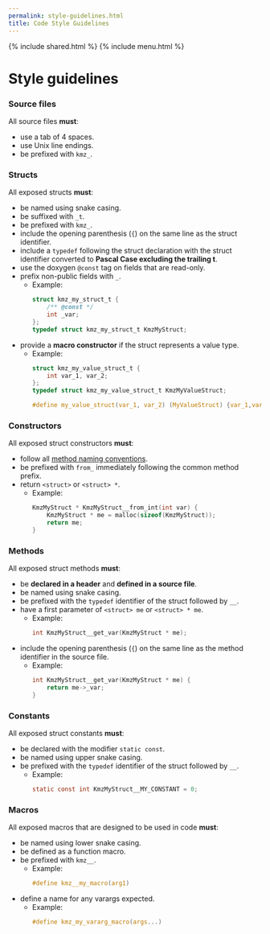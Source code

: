 ```yaml
---
permalink: style-guidelines.html
title: Code Style Guidelines
---
```


{% include shared.html %}
{% include menu.html %}

# Style guidelines

### Source files

All source files __must__:

* use a tab of 4 spaces.
* use Unix line endings.
* be prefixed with `kmz_`.

### Structs

All exposed structs __must__:

* be named using snake casing.
* be suffixed with `_t`.
* be prefixed with `kmz_`.
* include the opening parenthesis (`{`) on the same line as the struct identifier.
* include a `typedef` following the struct declaration with the struct identifier converted to __Pascal Case excluding the trailing t__.
* use the doxygen `@const` tag on fields that are read-only.
* prefix non-public fields with `_`.
  * Example:
    ```c
    struct kmz_my_struct_t {
        /** @const */
        int _var;
    };
    typedef struct kmz_my_struct_t KmzMyStruct;
    ```
* provide a __macro constructor__ if the struct represents a value type.
  * Example:
    ```c
    struct kmz_my_value_struct_t {
        int var_1, var_2;
    };
    typedef struct kmz_my_value_struct_t KmzMyValueStruct;
    
    #define my_value_struct(var_1, var_2) (MyValueStruct) {var_1,var_2}
    ```

### Constructors

All exposed struct constructors __must__:

* follow all [method naming conventions](#methods).
* be prefixed with `from_` immediately following the common method prefix.
* return `<struct>` or `<struct> *`.
  * Example:
    ```c
    KmzMyStruct * KmzMyStruct__from_int(int var) {
        KmzMyStruct * me = malloc(sizeof(KmzMyStruct));
        return me;
    }
    ```

### Methods

All exposed struct methods __must__:

* be __declared in a header__ and __defined in a source file__.
* be named using snake casing.
* be prefixed with the `typedef` identifier of the struct followed by `__`.
* have a first parameter of `<struct> me` or `<struct> * me`.
  * Example:
    ```c
    int KmzMyStruct__get_var(KmzMyStruct * me);
    ```
* include the opening parenthesis (`{`) on the same line as the method identifier in the source file.
  * Example:
    ```c
    int KmzMyStruct__get_var(KmzMyStruct * me) {
        return me->_var;
    }
    ```

### Constants

All exposed struct constants __must__:

* be declared with the modifier `static const`.
* be named using upper snake casing.
* be prefixed with the `typedef` identifier of the struct followed by `__`.
  * Example:
    ```c
    static const int KmzMyStruct__MY_CONSTANT = 0;
    ```
    
### Macros

All exposed macros that are designed to be used in code __must__:

* be named using lower snake casing.
* be defined as a function macro.
* be prefixed with `kmz__`.
  * Example:
    ```c
    #define kmz__my_macro(arg1)
    ```
* define a name for any varargs expected.
  * Example:
    ```c
    #define kmz_my_vararg_macro(args...)
    ```
